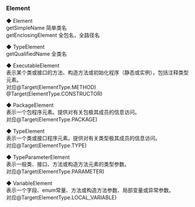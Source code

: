 ### Element  

◆ Element  
getSimpleName  简单类名  
getEnclosingElement  全包名，全路径名  

◆ TypeElement  
getQualifiedName  全类名  

◆ ExecutableElement  
表示某个类或接口的方法、构造方法或初始化程序（静态或实例），包括注释类型元素。  
对应@Target(ElementType.METHOD)   @Target(ElementType.CONSTRUCTOR)  

◆ PackageElement  
表示一个包程序元素。提供对有关包极其成员的信息访问。  
对应@Target(ElementType.PACKAGE)  

◆ TypeElement  
表示一个类或接口程序元素。提供对有关类型极其成员的信息访问。  
对应@Target(ElementType.TYPE)  

◆ TypeParameterElement  
表示一般类、接口、方法或构造方法元素的类型参数。  
对应@Target(ElementType.PARAMETER)  

◆ VariableElement  
表示一个字段、enum常量、方法或构造方法参数、局部变量或异常参数。  
对应@Target(ElementType.LOCAL_VARIABLE)  





